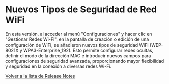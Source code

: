 # Nuevos Tipos de Seguridad de Red WiFi

En esta versión, al acceder al menú "Configuraciones" y hacer clic en "Gestionar Redes Wi-Fi", en la pantalla de creación o edición de una configuración de WiFi, se añadieron nuevos tipos de seguridad WiFi (WEP-8021X y WPA3-Enterprise\_192). Esto permite configurar redes ocultas, definir el modo de la dirección MAC e introducir nuevos campos para configuraciones de seguridad avanzada, proporcionando mayor flexibilidad y seguridad en la conexión a diversas redes Wi-Fi.

[Volver a la lista de Release Notes](broken-reference)

